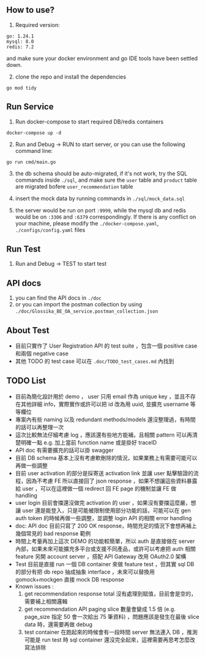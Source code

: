 ## How to use?

1. Required version:

```
go: 1.24.1
mysql: 8.0
redis: 7.2

```

and make sure your docker environment and go IDE tools have been settled down.

2. clone the repo and install the dependencies

`go mod tidy`

## Run Service

1. Run docker-compose to start required DB/redis containers

```
docker-compose up -d
```

2. Run and Debug -> RUN to start server, or you can use the following command line:

```
go run cmd/main.go
```

3. the db schema should be auto-migrated, if it's not work, try the SQL commands inside `./sql`, and make sure the `user` table and `product` table are migrated bofere `user_recommendation` table

4. insert the mock data by running commands in `./sql/mock_data.sql`

5. the server would be run on port `:9999`, while the mysql db and redis would be on `:3306` and `:6379` correspondingly. If there is any conflict on your machine, please modify the `./docker-compose.yaml`, `./configs/config.yaml` files

## Run Test

1.  Run and Debug -> TEST to start test

## API docs

1. you can find the API docs in `./doc`
2. or you can import the postman collection by using `./doc/Glossika_BE_OA_service.postman_collection.json`

## About Test

- 目前只實作了 User Registration API 的 test suite ，包含一個 positive case 和兩個 negative case
- 其他 TODO 的 test case 可以在 `.doc/TODO_test_cases.md` 內找到

## TODO List

- 目前為簡化設計用於 demo ， user 只用 email 作為 unique key ，並且不存在其他詳細 info，實際實作或許可以把 id 改為用 uuid, 並擴充 username 等等欄位
- 專案內有些 naming 以及 redundant methods/models 還沒整理過，有時間的話可以再整理一次
- 這次比較無法仔細考慮 log ，應該還有些地方能補，且相關 pattern 可以再清楚明確一點 e.g. 加上當前 function name 或是掛好 traceID
- API doc 有需要擴充的話可以掛 swagger
- 目前 DB schema 基本上沒有考慮軟刪除的情況，如果業務上有需要可能可以再做一些調整
- 目前 user activation 的部分是採寄送 activation link 並讓 user 點擊驗證的流程，因為不考慮 FE 所以直接回了 json response ，如果不想讓這些資料暴露給 user ，可以在這裡做一個 redirect 回 FE page 的機制並讓 FE 做 handling
- user login 目前會擋還沒做完 activation 的 user ，如果沒有要擋這麼嚴，想讓 user 還是能登入，只是可能被限制使用部分功能的話，可能可以在 gen auth token 的時候再做一些調整，並調整 login API 的相關 error handling
- doc: API doc 目前只寫了 200 OK response，時間充足的情況下會想再補上幾個常見的 bad response 範例
- 時間上考量再加上這次 DEMO 的功能較簡單，所以 auth 是直接做在 server 內部，如果未來可能擴充多平台或支援不同產品，或許可以考慮把 auth 相關 feature 另開 account server ，搭配 API Gateway 改用 OAuth2.0 架構
- Test 目前是直接 run 一個 DB container 來做 feature test ，但其實 sql DB 的部分有把 db repo 抽成抽象 interface ，未來可以替換用 gomock+mockgen 直接 mock DB response
- Known issues :
  1. get recommendation response total 沒有處理到賦值，目前會是空的，需要補上相關邏輯
  2. get recommendation API paging slice 數量會變成 1.5 倍 (e.g. page_size 指定 50 會一次給出 75 筆資料) ，問題應該是發生在最後 slice data 時，還需要再做 debug
  3. test container 在跑起來的時候會有一段時間 server 無法連入 DB ，推測可能是 run test 時 sql container 還沒完全起來，這裡需要再思考怎麼改寫法排除
